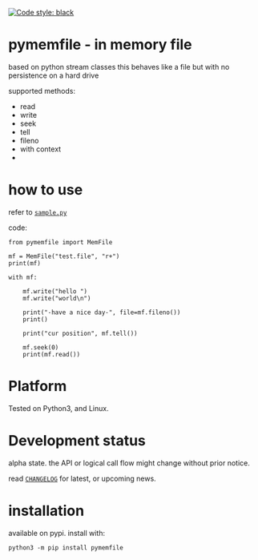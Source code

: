 
[![Code style: black](https://img.shields.io/badge/code%20style-black-000000.svg)](https://github.com/psf/black)


# pymemfile - in memory file

based on python stream classes this behaves like a file but with no persistence on a hard drive


supported methods:

- read
- write
- seek
- tell
- fileno
- with context
- 


# how to use

refer to [`sample.py`](https://github.com/kr-g/pymemfile/blob/main/sample.py)

code:

    from pymemfile import MemFile

    mf = MemFile("test.file", "r+")
    print(mf)

    with mf:

        mf.write("hello ")
        mf.write("world\n")

        print("-have a nice day-", file=mf.fileno())
        print()
        
        print("cur position", mf.tell())

        mf.seek(0)
        print(mf.read())


# Platform

Tested on Python3, and Linux.


# Development status

alpha state.
the API or logical call flow might change without prior notice.

read [`CHANGELOG`](https://github.com/kr-g/pymemfile/blob/master/CHANGELOG.MD)
for latest, or upcoming news.


# installation
    
available on pypi. install with:

    python3 -m pip install pymemfile
    
